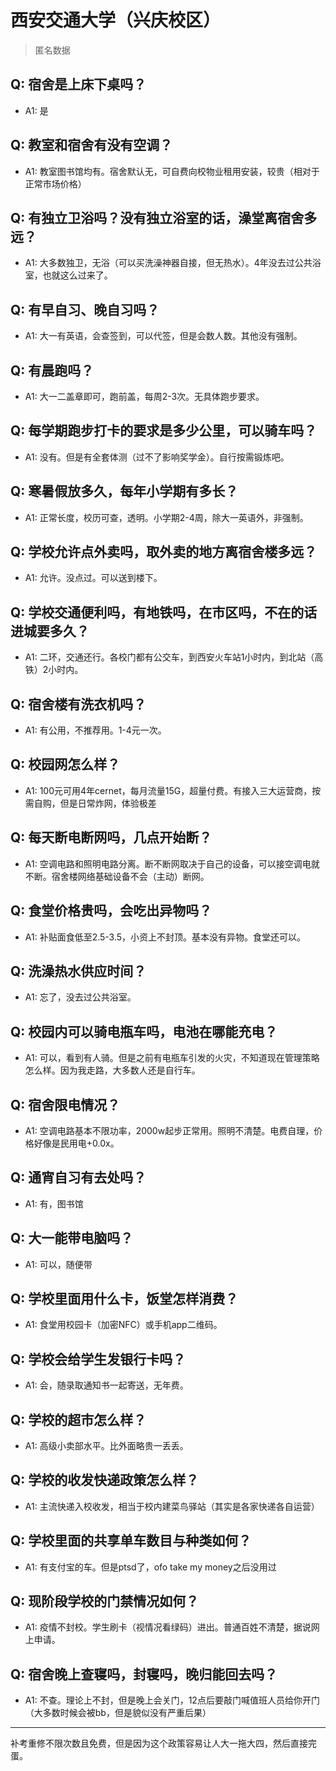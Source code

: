 # 西安交通大学（兴庆校区）
> 匿名数据
## Q: 宿舍是上床下桌吗？
- A1: 是
## Q: 教室和宿舍有没有空调？
- A1: 教室图书馆均有。宿舍默认无，可自费向校物业租用安装，较贵（相对于正常市场价格）
## Q: 有独立卫浴吗？没有独立浴室的话，澡堂离宿舍多远？
- A1: 大多数独卫，无浴（可以买洗澡神器自接，但无热水）。4年没去过公共浴室，也就这么过来了。
## Q: 有早自习、晚自习吗？
- A1: 大一有英语，会查签到，可以代签，但是会数人数。其他没有强制。
## Q: 有晨跑吗？
- A1: 大一二盖章即可，跑前盖，每周2-3次。无具体跑步要求。
## Q: 每学期跑步打卡的要求是多少公里，可以骑车吗？
- A1: 没有。但是有全套体测（过不了影响奖学金）。自行按需锻炼吧。
## Q: 寒暑假放多久，每年小学期有多长？
- A1: 正常长度，校历可查，透明。小学期2-4周，除大一英语外，非强制。
## Q: 学校允许点外卖吗，取外卖的地方离宿舍楼多远？
- A1: 允许。没点过。可以送到楼下。
## Q: 学校交通便利吗，有地铁吗，在市区吗，不在的话进城要多久？
- A1: 二环，交通还行。各校门都有公交车，到西安火车站1小时内，到北站（高铁）2小时内。
## Q: 宿舍楼有洗衣机吗？
- A1: 有公用，不推荐用。1-4元一次。
## Q: 校园网怎么样？
- A1: 100元可用4年cernet，每月流量15G，超量付费。有接入三大运营商，按需自购，但是日常炸网，体验极差
## Q: 每天断电断网吗，几点开始断？
- A1: 空调电路和照明电路分离。断不断网取决于自己的设备，可以接空调电就不断。宿舍楼网络基础设备不会（主动）断网。
## Q: 食堂价格贵吗，会吃出异物吗？
- A1: 补贴面食低至2.5-3.5，小资上不封顶。基本没有异物。食堂还可以。
## Q: 洗澡热水供应时间？
- A1: 忘了，没去过公共浴室。
## Q: 校园内可以骑电瓶车吗，电池在哪能充电？
- A1: 可以，看到有人骑。但是之前有电瓶车引发的火灾，不知道现在管理策略怎么样。因为我走路，大多数人还是自行车。
## Q: 宿舍限电情况？
- A1: 空调电路基本不限功率，2000w起步正常用。照明不清楚。电费自理，价格好像是民用电+0.0x。
## Q: 通宵自习有去处吗？
- A1: 有，图书馆
## Q: 大一能带电脑吗？
- A1: 可以，随便带
## Q: 学校里面用什么卡，饭堂怎样消费？
- A1: 食堂用校园卡（加密NFC）或手机app二维码。
## Q: 学校会给学生发银行卡吗？
- A1: 会，随录取通知书一起寄送，无年费。
## Q: 学校的超市怎么样？
- A1: 高级小卖部水平。比外面略贵一丢丢。
## Q: 学校的收发快递政策怎么样？
- A1: 主流快递入校收发，相当于校内建菜鸟驿站（其实是各家快递各自运营）
## Q: 学校里面的共享单车数目与种类如何？
- A1: 有支付宝的车。但是ptsd了，ofo take my money之后没用过
## Q: 现阶段学校的门禁情况如何？
- A1: 疫情不封校。学生刷卡（视情况看绿码）进出。普通百姓不清楚，据说网上申请。
## Q: 宿舍晚上查寝吗，封寝吗，晚归能回去吗？
- A1: 不查。理论上不封，但是晚上会关门，12点后要敲门喊值班人员给你开门（大多数时候会被bb，但是貌似没有严重后果）
***
补考重修不限次数且免费，但是因为这个政策容易让人大一拖大四，然后直接完蛋。